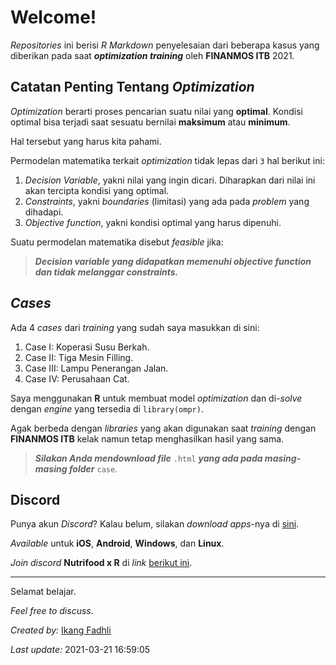 Welcome\!
================

*Repositories* ini berisi *R Markdown* penyelesaian dari beberapa kasus
yang diberikan pada saat ***optimization training*** oleh **FINANMOS
ITB** 2021.

## Catatan Penting Tentang *Optimization*

*Optimization* berarti proses pencarian suatu nilai yang **optimal**.
Kondisi optimal bisa terjadi saat sesuatu bernilai **maksimum** atau
**minimum**.

Hal tersebut yang harus kita pahami.

Permodelan matematika terkait *optimization* tidak lepas dari `3` hal
berikut ini:

1.  *Decision Variable*, yakni nilai yang ingin dicari. Diharapkan dari
    nilai ini akan tercipta kondisi yang optimal.
2.  *Constraints*, yakni *boundaries* (limitasi) yang ada pada *problem*
    yang dihadapi.
3.  *Objective function*, yakni kondisi optimal yang harus dipenuhi.

Suatu permodelan matematika disebut *feasible* jika:

> ***Decision variable yang didapatkan memenuhi objective function dan
> tidak melanggar constraints.***

## *Cases*

Ada 4 *cases* dari *training* yang sudah saya masukkan di sini:

1.  Case I: Koperasi Susu Berkah.
2.  Case II: Tiga Mesin Filling.
3.  Case III: Lampu Penerangan Jalan.
4.  Case IV: Perusahaan Cat.

Saya menggunakan **R** untuk membuat model *optimization* dan di-*solve*
dengan *engine* yang tersedia di `library(ompr)`.

Agak berbeda dengan *libraries* yang akan digunakan saat *training*
dengan **FINANMOS ITB** kelak namun tetap menghasilkan hasil yang sama.

> ***Silakan Anda mendownload file*** `.html` ***yang ada pada
> masing-masing folder*** `case`.

## **Discord**

Punya akun *Discord*? Kalau belum, silakan *download apps*-nya di
[sini](https://discord.com/).

*Available* untuk **iOS**, **Android**, **Windows**, dan **Linux**.

*Join discord* **Nutrifood x R** di *link* [berikut
ini](https://discord.gg/zy9XJgsf).

-----

Selamat belajar.

*Feel free to discuss*.

*Created by:* [Ikang Fadhli](https://ikanx101.com/)

*Last update:* 2021-03-21 16:59:05
